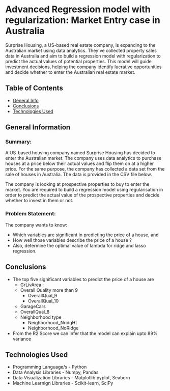 # Advanced Regression model with regularization: Market Entry case in Australia

Surprise Housing, a US-based real estate company, is expanding to the Australian market using data analytics. They've collected property sales data in Australia and aim to build a regression model with regularization to predict the actual values of potential properties. This model will guide investment decisions, helping the company identify lucrative opportunities and decide whether to enter the Australian real estate market.

## Table of Contents
* [General Info](#general-information)
* [Conclusions](#conclusions)
* [Technologies Used](#technologies-used)

## General Information

### Summary:
A US-based housing company named Surprise Housing has decided to enter the Australian market. The company uses data analytics to purchase houses at a price below their actual values and flip them on at a higher price. For the same purpose, the company has collected a data set from the sale of houses in Australia. The data is provided in the CSV file below.

The company is looking at prospective properties to buy to enter the market. You are required to build a regression model using regularisation in order to predict the actual value of the prospective properties and decide whether to invest in them or not.

### Problem Statement:

The company wants to know:

- Which variables are significant in predicting the price of a house, and 
- How well those variables describe the price of a house ?
- Also, determine the optimal value of lambda for ridge and lasso regression.

## Conclusions
- The top five significant variables to predict the price of a house are 
    - GrLivArea :        
    - Overall Quality more than 9
        - OverallQual_9
        - OverallQual_10
    - GarageCars
    - OverallQual_8
    - Neighborhood type 
        - Neighborhood_NridgHt
        - Neighborhood_NoRidge
- From the R2 Score we can infer that the model can explain upto 89% variance

## Technologies Used
- Programming Language/s - Python
- Data Analysis Libraries - Numpy, Pandas
- Data Visualization Libraries - Matplotlib.pyplot, Seaborn
- Machine Learnign Libraries - Scikit-learn, SciPy
